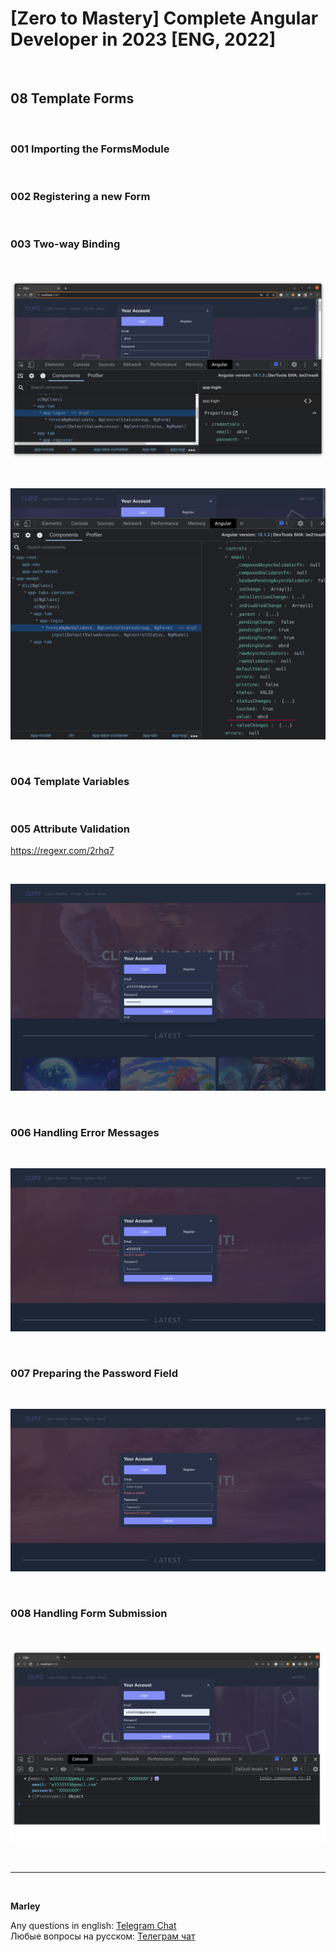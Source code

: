 # [Zero to Mastery] Complete Angular Developer in 2023 [ENG, 2022]

<br/>

## 08 Template Forms

<br/>

### 001 Importing the FormsModule

<br/>

### 002 Registering a new Form

<br/>

### 003 Two-way Binding

<br/>

![Application](/img/pic-m08-p01.png?raw=true)

<br/>

![Application](/img/pic-m08-p02.png?raw=true)

<br/>

### 004 Template Variables

<br/>

### 005 Attribute Validation

https://regexr.com/2rhq7

<br/>

![Application](/img/pic-m08-p03.png?raw=true)

<br/>

### 006 Handling Error Messages

<br/>

![Application](/img/pic-m08-p04.png?raw=true)

<br/>

### 007 Preparing the Password Field

<br/>

![Application](/img/pic-m08-p05.png?raw=true)

<br/>

### 008 Handling Form Submission

<br/>

![Application](/img/pic-m08-p06.png?raw=true)

<br/>

---

<br/>

**Marley**

Any questions in english: <a href="https://jsdev.org/chat/">Telegram Chat</a>  
Любые вопросы на русском: <a href="https://jsdev.ru/chat/">Телеграм чат</a>
